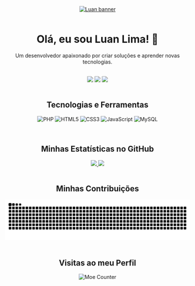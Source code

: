 <div align="center">
  <a href="https://github.com/Nego90">
    <img src="https://i.imgur.com/4Gjgdwj.mp4"
    alt="Luan banner">
  </a>
</div>

<br>

<div align="center">
  <h1>Olá, eu sou Luan Lima! 👋</h1>
  <p>Um desenvolvedor apaixonado por criar soluções e aprender novas tecnologias. </p>
  </div>

<br>

<div align="center">
  <a href="www.linkedin.com/in/luan-lima-5389ab327" target="_blank"><img src="https://img.shields.io/badge/-LinkedIn-%230077B5?style=for-the-badge&logo=linkedin&logoColor=white" target="_blank"></a>
  <a href="mailto:luanlima@luandeveloper.shop"><img src="https://img.shields.io/badge/-Gmail-%23333?style=for-the-badge&logo=gmail&logoColor=white" target="_blank"></a>
  <a href="https://www.instagram.com/siorluan/" target="_blank"><img src="https://img.shields.io/badge/-Instagram-%23E4405F?style=for-the-badge&logo=instagram&logoColor=white" target="_blank"></a>
</div>

<br>

<div align="center">
  <h2>Tecnologias e Ferramentas</h2>
  <p>
    <img src="https://img.shields.io/badge/PHP-777BB4?style=for-the-badge&logo=php&logoColor=white" alt="PHP">
    <img src="https://img.shields.io/badge/HTML5-E34F26?style=for-the-badge&logo=html5&logoColor=white" alt="HTML5">
    <img src="https://img.shields.io/badge/CSS3-1572B6?style=for-the-badge&logo=css3&logoColor=white" alt="CSS3">
    <img src="https://img.shields.io/badge/JavaScript-F7DF1E?style=for-the-badge&logo=javascript&logoColor=black" alt="JavaScript">
    <img src="https://img.shields.io/badge/MySQL-005C84?style=for-the-badge&logo=mysql&logoColor=white" alt="MySQL">
  </p>
</div>

<br>

<div align="center">
  <h2>Minhas Estatísticas no GitHub</h2>
  <a href="https://github.com/Nego90">
    <img height="180em" src="https://github-readme-stats.vercel.app/api?username=Nego90&show_icons=true&theme=dracula&include_all_commits=true&count_private=true"/>
    <img height="180em" src="https://github-readme-stats.vercel.app/api/top-langs/?username=Nego90&layout=compact&langs_count=7&theme=dracula"/>
  </a>
</div>

<br>

<div align="center">
  <h2>Minhas Contribuições</h2>
  <img src="https://github.com/Nego90/Nego90/blob/output/github-contribution-grid-snake.svg" alt="Snake animation">
</div>

<br>

<div align="center">
  <h2>Visitas ao meu Perfil</h2>
  <img src="https://moe-counter.glitch.me/get/@Nego90?theme=asoul" alt="Moe Counter">
</div>
